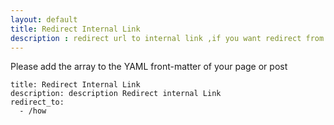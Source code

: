 ```yaml
---
layout: default
title: Redirect Internal Link
description : redirect url to internal link ,if you want redirect from your page or post to internal url ,example about page and others.
---
```


Please add the array to the YAML front-matter of your page or post


```
title: Redirect Internal Link
description: description Redirect internal Link
redirect_to:
  - /how
```